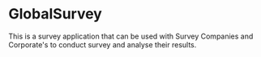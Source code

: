 # GlobalSurvey
This is a survey application that can be used with Survey Companies and Corporate's to conduct survey and analyse their results. 
